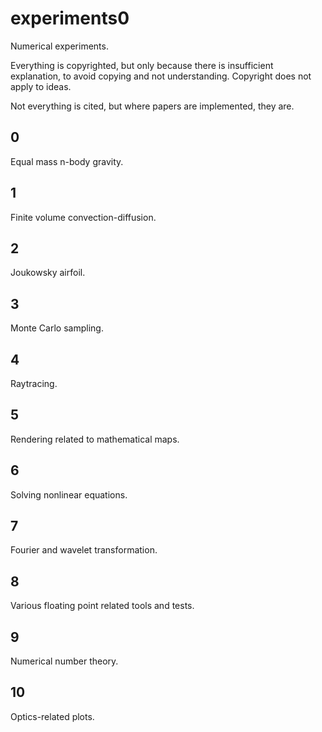 # experiments0

Numerical experiments.

Everything is copyrighted, but only because there is insufficient explanation, to avoid copying and not understanding. Copyright does not apply to ideas.

Not everything is cited, but where papers are implemented, they are.

## 0

Equal mass n-body gravity.

## 1

Finite volume convection-diffusion.

## 2

Joukowsky airfoil.

## 3

Monte Carlo sampling.

## 4

Raytracing.

## 5

Rendering related to mathematical maps.

## 6

Solving nonlinear equations.

## 7

Fourier and wavelet transformation.

## 8

Various floating point related tools and tests.

## 9

Numerical number theory.

## 10

Optics-related plots.

